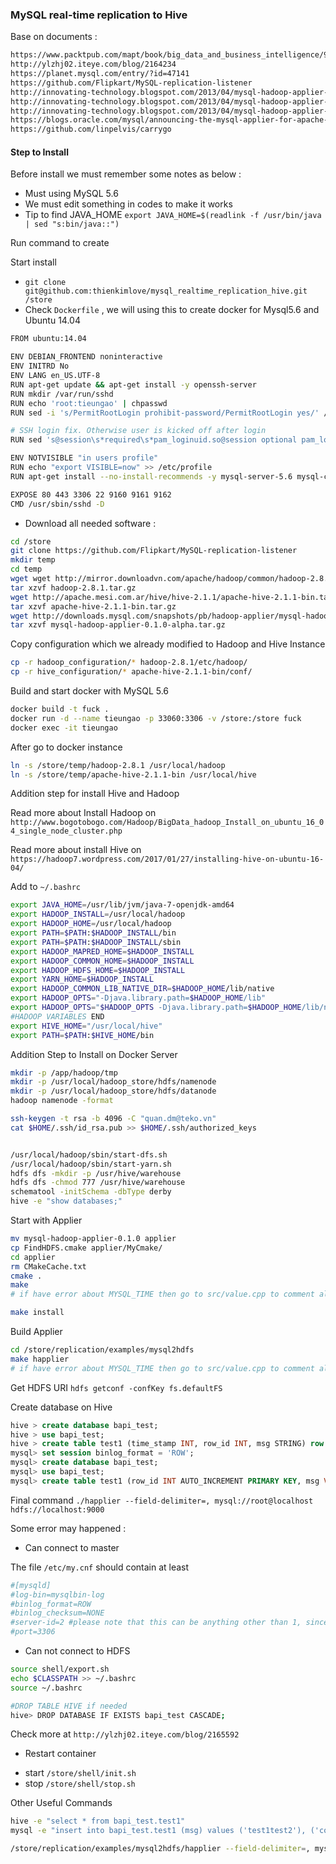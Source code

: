 ### MySQL real-time replication to Hive

Base on documents :

```bash
https://www.packtpub.com/mapt/book/big_data_and_business_intelligence/9781788397186/10/ch10lvl1sec63/real-time-integration-with-mysql-applier
http://ylzhj02.iteye.com/blog/2164234
https://planet.mysql.com/entry/?id=47141
https://github.com/Flipkart/MySQL-replication-listener
http://innovating-technology.blogspot.com/2013/04/mysql-hadoop-applier-part-2.html
http://innovating-technology.blogspot.com/2013/04/mysql-hadoop-applier-part-2.html
http://innovating-technology.blogspot.com/2013/04/mysql-hadoop-applier-part-2.html
https://blogs.oracle.com/mysql/announcing-the-mysql-applier-for-apache-hadoop
https://github.com/linpelvis/carrygo
```

#### Step to Install

Before install we must remember some notes as below :

* Must using MySQL 5.6
* We must edit something in codes to make it works
* Tip to find JAVA_HOME `export JAVA_HOME=$(readlink -f /usr/bin/java | sed "s:bin/java::")`

Run command to create 


Start install

* `git clone git@github.com:thienkimlove/mysql_realtime_replication_hive.git /store`
* Check `Dockerfile` , we will using this to create docker for Mysql5.6 and Ubuntu 14.04

```bash
FROM ubuntu:14.04

ENV DEBIAN_FRONTEND noninteractive
ENV INITRD No
ENV LANG en_US.UTF-8
RUN apt-get update && apt-get install -y openssh-server
RUN mkdir /var/run/sshd
RUN echo 'root:tieungao' | chpasswd
RUN sed -i 's/PermitRootLogin prohibit-password/PermitRootLogin yes/' /etc/ssh/sshd_config

# SSH login fix. Otherwise user is kicked off after login
RUN sed 's@session\s*required\s*pam_loginuid.so@session optional pam_loginuid.so@g' -i /etc/pam.d/sshd

ENV NOTVISIBLE "in users profile"
RUN echo "export VISIBLE=now" >> /etc/profile
RUN apt-get install --no-install-recommends -y mysql-server-5.6 mysql-common libmysqld-dev libmysqlclient-dev cmake vim  build-essential default-jdk libssl-dev wget

EXPOSE 80 443 3306 22 9160 9161 9162
CMD /usr/sbin/sshd -D
``` 
* Download all needed software :

```bash
cd /store
git clone https://github.com/Flipkart/MySQL-replication-listener
mkdir temp
cd temp
wget wget http://mirror.downloadvn.com/apache/hadoop/common/hadoop-2.8.1/hadoop-2.8.1.tar.gz
tar xzvf hadoop-2.8.1.tar.gz
wget http://apache.mesi.com.ar/hive/hive-2.1.1/apache-hive-2.1.1-bin.tar.gz
tar xzvf apache-hive-2.1.1-bin.tar.gz
wget http://downloads.mysql.com/snapshots/pb/hadoop-applier/mysql-hadoop-applier-0.1.0-alpha.tar.gz
tar xzvf mysql-hadoop-applier-0.1.0-alpha.tar.gz
```
Copy configuration which we already modified to Hadoop and Hive Instance

```bash
cp -r hadoop_configuration/* hadoop-2.8.1/etc/hadoop/
cp -r hive_configuration/* apache-hive-2.1.1-bin/conf/
```

Build and start docker with MySQL 5.6
```bash
docker build -t fuck .
docker run -d --name tieungao -p 33060:3306 -v /store:/store fuck
docker exec -it tieungao
```
After go to docker instance
```bash
ln -s /store/temp/hadoop-2.8.1 /usr/local/hadoop
ln -s /store/temp/apache-hive-2.1.1-bin /usr/local/hive
```
Addition step for install Hive and Hadoop

Read more about Install Hadoop on `http://www.bogotobogo.com/Hadoop/BigData_hadoop_Install_on_ubuntu_16_04_single_node_cluster.php`

Read more about install Hive on `https://hadoop7.wordpress.com/2017/01/27/installing-hive-on-ubuntu-16-04/`

Add to `~/.bashrc`

```bash
export JAVA_HOME=/usr/lib/jvm/java-7-openjdk-amd64
export HADOOP_INSTALL=/usr/local/hadoop
export HADOOP_HOME=/usr/local/hadoop
export PATH=$PATH:$HADOOP_INSTALL/bin
export PATH=$PATH:$HADOOP_INSTALL/sbin
export HADOOP_MAPRED_HOME=$HADOOP_INSTALL
export HADOOP_COMMON_HOME=$HADOOP_INSTALL
export HADOOP_HDFS_HOME=$HADOOP_INSTALL
export YARN_HOME=$HADOOP_INSTALL
export HADOOP_COMMON_LIB_NATIVE_DIR=$HADOOP_HOME/lib/native
export HADOOP_OPTS="-Djava.library.path=$HADOOP_HOME/lib"
export HADOOP_OPTS="$HADOOP_OPTS -Djava.library.path=$HADOOP_HOME/lib/native"
#HADOOP VARIABLES END
export HIVE_HOME="/usr/local/hive"
export PATH=$PATH:$HIVE_HOME/bin
```

Addition Step to Install on Docker Server

```bash
mkdir -p /app/hadoop/tmp
mkdir -p /usr/local/hadoop_store/hdfs/namenode
mkdir -p /usr/local/hadoop_store/hdfs/datanode
hadoop namenode -format

ssh-keygen -t rsa -b 4096 -C "quan.dm@teko.vn"
cat $HOME/.ssh/id_rsa.pub >> $HOME/.ssh/authorized_keys


/usr/local/hadoop/sbin/start-dfs.sh
/usr/local/hadoop/sbin/start-yarn.sh
hdfs dfs -mkdir -p /usr/hive/warehouse
hdfs dfs -chmod 777 /usr/hive/warehouse
schematool -initSchema -dbType derby
hive -e "show databases;"
```
Start with Applier

```bash
mv mysql-hadoop-applier-0.1.0 applier
cp FindHDFS.cmake applier/MyCmake/
cd applier
rm CMakeCache.txt
cmake .
make
# if have error about MYSQL_TIME then go to src/value.cpp to comment all line related

make install
```

Build Applier

```bash
cd /store/replication/examples/mysql2hdfs
make happlier
# if have error about MYSQL_TIME then go to src/value.cpp to comment all line related

```

Get HDFS URI `hdfs getconf -confKey fs.defaultFS`

Create database on Hive
```sql
hive > create database bapi_test;
hive > use bapi_test;
hive > create table test1 (time_stamp INT, row_id INT, msg STRING) row format delimited  fields terminated by ',' stored as textfile;
mysql> set session binlog_format = 'ROW';
mysql> create database bapi_test;
mysql> use bapi_test;
mysql> create table test1 (row_id INT AUTO_INCREMENT PRIMARY KEY, msg VARCHAR(200));
```
Final command `./happlier --field-delimiter=, mysql://root@localhost hdfs://localhost:9000`

Some error may happened :

* Can connect to master

The file `/etc/my.cnf` should contain at least

```bash
#[mysqld]
#log-bin=mysqlbin-log
#binlog_format=ROW
#binlog_checksum=NONE
#server-id=2 #please note that this can be anything other than 1, since applier uses 1 to act as a slave (code in src/tcp_driver.cpp), so MySQL server cannot have the same id.
#port=3306
```
* Can not connect to HDFS

```bash
source shell/export.sh
echo $CLASSPATH >> ~/.bashrc
source ~/.bashrc

#DROP TABLE HIVE if needed
hive> DROP DATABASE IF EXISTS bapi_test CASCADE;

```
Check more at `http://ylzhj02.iteye.com/blog/2165592`

 * Restart container
  - start `/store/shell/init.sh`
  - stop `/store/shell/stop.sh`

Other Useful Commands 
```bash
hive -e "select * from bapi_test.test1"
mysql -e "insert into bapi_test.test1 (msg) values ('test1test2'), ('continues')"

/store/replication/examples/mysql2hdfs/happlier --field-delimiter=, mysql://root@localhost hdfs://localhost:9000
```